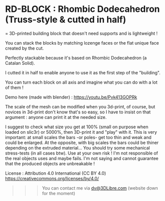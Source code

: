 # RD-BLOCK : Rhombic Dodecahedron (Truss-style & cutted in half)

= 3D-printed building block that doesn't need supports and is lightweight !

You can stack the blocks by matching lozenge faces or the flat unique face created by the cut.

Perfectly stackable because it's based on Rhombic Dodecahedron (a Catalan Solid).

I cutted it in half to enable anyone to use it as the first step of the "building".

You can turn each block on all axis and imagine what you can do with a lot of them !

Demo here (made with blender) : https://youtu.be/Pvk413GOPRk

The scale of the mesh can be modified when you 3d-print, of course, but novices in 3d-print don't know that's so easy, so I have to insist on that argument : anyone can print it at the needed size.

I suggest to check what size you get at 100% (small on purpose when loaded on slic3r) or 5000%, then 3D-print it and "play" with it. This is very important: at small scales the bars -or poles- get too thin and weak and could be enlarged. At the opposite, with big scales the bars could be thiner depending on the extruded material... You should try some mechanical stress-tests (in all cases btw). Use at your own risk ! I'm not responsible of the real objects uses and maybe fails. I'm not saying and cannot guarantee that the produced objects are unbreakable !
  
License : Attribution 4.0 International (CC BY 4.0)  https://creativecommons.org/licenses/by/4.0/

>>> You can contact me via dv@3DLibre.com (website down for the moment)
